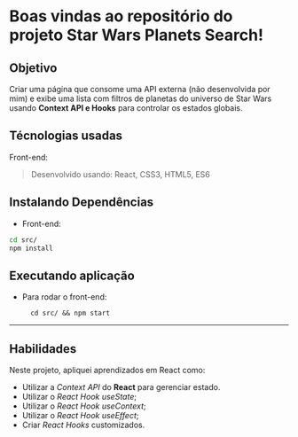 # Boas vindas ao repositório do projeto Star Wars Planets Search!

## Objetivo
Criar uma página que consome uma API externa (não desenvolvida por mim) e exibe uma lista com filtros de planetas do universo de Star Wars usando **Context API e Hooks** para controlar os estados globais.


## Técnologias usadas

Front-end:
> Desenvolvido usando: React, CSS3, HTML5, ES6


## Instalando Dependências

* Front-end:

```bash
cd src/
npm install
``` 

## Executando aplicação

* Para rodar o front-end:

  ```
    cd src/ && npm start
  ```
  
---

## Habilidades
Neste projeto, apliquei aprendizados em React como:

* Utilizar a _Context API_ do **React** para gerenciar estado.
* Utilizar o _React Hook useState_;
* Utilizar o _React Hook useContext_;
* Utilizar o _React Hook useEffect_;
* Criar _React Hooks_ customizados.

